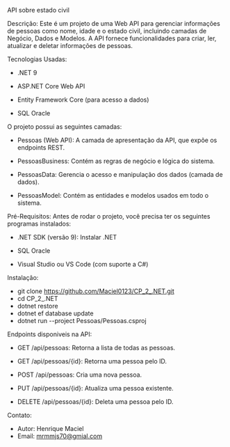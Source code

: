 API sobre estado civil

Descrição: Este é um projeto de uma Web API para gerenciar informações de pessoas como nome, idade e o estado civil, incluindo camadas de Negócio, Dados e Modelos. 
A API fornece funcionalidades para criar, ler, atualizar e deletar informações de pessoas.


Tecnologias Usadas:
 - .NET 9
   
 - ASP.NET Core Web API

 - Entity Framework Core (para acesso a dados)

 - SQL Oracle

   
O projeto possui as seguintes camadas:

 - Pessoas (Web API): A camada de apresentação da API, que expõe os endpoints REST.

 - PessoasBusiness: Contém as regras de negócio e lógica do sistema.

 - PessoasData: Gerencia o acesso e manipulação dos dados (camada de dados).

 - PessoasModel: Contém as entidades e modelos usados em todo o sistema.


Pré-Requisitos:
Antes de rodar o projeto, você precisa ter os seguintes programas instalados:

 - .NET SDK (versão 9): Instalar .NET

 - SQL Oracle

 - Visual Studio ou VS Code (com suporte a C#)


Instalação:

  - git clone https://github.com/Maciel0123/CP_2_.NET.git
  - cd CP_2_.NET
  - dotnet restore
  - dotnet ef database update
  - dotnet run --project Pessoas/Pessoas.csproj


Endpoints disponiveis na API:

 - GET /api/pessoas: Retorna a lista de todas as pessoas.

 - GET /api/pessoas/{id}: Retorna uma pessoa pelo ID.

 - POST /api/pessoas: Cria uma nova pessoa.

 - PUT /api/pessoas/{id}: Atualiza uma pessoa existente.

 - DELETE /api/pessoas/{id}: Deleta uma pessoa pelo ID.

Contato:
 - Autor: Henrique Maciel
 - Email: mrmmjs70@gmial.com
